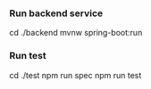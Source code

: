### Run backend service
cd ./backend
mvnw spring-boot:run

### Run test
cd ./test
npm run spec
npm run test
